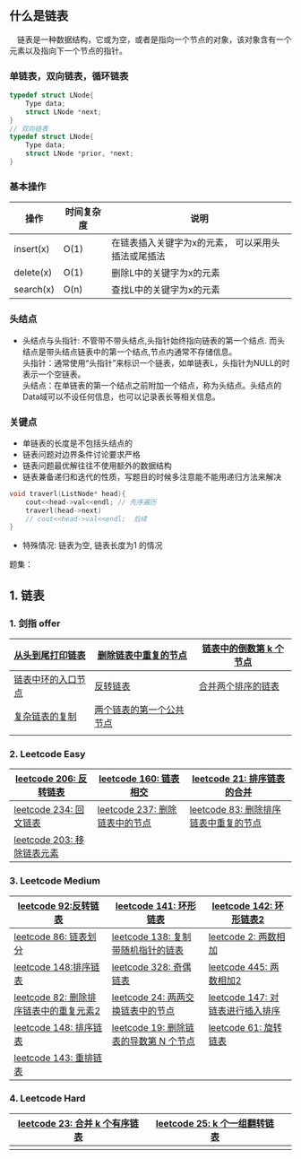 <!--
 * @Descripttion: 
 * @version: 
 * @Author: Li Jiaxin
 * @Date: 2021-09-06 18:34:42
 * @LastEditors: Li Jiaxin
 * @LastEditTime: 2021-09-08 20:33:40
-->
## 什么是链表
&ensp;&ensp;链表是一种数据结构，它或为空，或者是指向一个节点的对象，该对象含有一个元素以及指向下一个节点的指针。

### 单链表，双向链表，循环链表
```cpp
typedef struct LNode{
    Type data;
    struct LNode *next;
}
// 双向链表
typedef struct LNode{
    Type data;
    struct LNode *prior, *next;
}
```


### 基本操作

操作 | 时间复杂度 | 说明
--- | --- | ---
insert(x) | O(1) | 在链表插入关键字为x的元素， 可以采用头插法或尾插法
delete(x) | O(1) | 删除L中的关键字为x的元素
search(x) | O(n) | 查找L中的关键字为x的元素



### 头结点

- 头结点与头指针: 不管带不带头结点,头指针始终指向链表的第一个结点.   而头结点是带头结点链表中的第一个结点,节点内通常不存储信息。  
头指针：通常使用“头指针”来标识一个链表，如单链表L，头指针为NULL的时表示一个空链表。  
头结点：在单链表的第一个结点之前附加一个结点，称为头结点。头结点的Data域可以不设任何信息，也可以记录表长等相关信息。

### 关键点

- 单链表的长度是不包括头结点的
- 链表问题对边界条件讨论要求严格
- 链表问题最优解往往不使用额外的数据结构
- 链表兼备递归和迭代的性质，写题目的时候多注意能不能用递归方法来解决
```cpp
void traverl(ListNode* head){
    cout<<head->val<<endl; // 先序遍历
    traverl(head->next)
    // cout<<head->val<<endl;  后续
}
```

- 特殊情况: 链表为空, 链表长度为1 的情况




题集：
## 1. 链表

### 1. 剑指 offer

| [从头到尾打印链表](https://www.nowcoder.com/practice/d0267f7f55b3412ba93bd35cfa8e8035?tpId=13&tqId=11156&tPage=1&rp=1&ru=%2Fta%2Fcoding-interviews&qru=%2Fta%2Fcoding-interviews%2Fquestion-ranking) | [删除链表中重复的节点](<https://www.nowcoder.com/practice/fc533c45b73a41b0b44ccba763f866ef?tpId=13&tqId=11209&tPage=1&rp=1&ru=/ta/coding-interviews&qru=/ta/coding-interviews/question-ranking>) | [链表中的倒数第 k 个节点](<https://www.nowcoder.com/practice/529d3ae5a407492994ad2a246518148a?tpId=13&tqId=11167&tPage=1&rp=1&ru=/ta/coding-interviews&qru=/ta/coding-interviews/question-ranking>) |
| ------------------------------------------------------------ | ------------------------------------------------------------ | ------------------------------------------------------------ |
| [链表中环的入口节点](<https://www.nowcoder.com/practice/253d2c59ec3e4bc68da16833f79a38e4?tpId=13&tqId=11208&tPage=1&rp=1&ru=/ta/coding-interviews&qru=/ta/coding-interviews/question-ranking>) | [反转链表](<https://www.nowcoder.com/practice/75e878df47f24fdc9dc3e400ec6058ca?tpId=13&tqId=11168&tPage=1&rp=1&ru=/ta/coding-interviews&qru=/ta/coding-interviews/question-ranking>) | [合并两个排序的链表](<https://www.nowcoder.com/practice/d8b6b4358f774294a89de2a6ac4d9337?tpId=13&tqId=11169&tPage=1&rp=1&ru=%2Fta%2Fcoding-interviews&qru=%2Fta%2Fcoding-interviews%2Fquestion-ranking>) |
| [复杂链表的复制](<https://www.nowcoder.com/practice/f836b2c43afc4b35ad6adc41ec941dba?tpId=13&tqId=11178&tPage=2&rp=1&ru=%2Fta%2Fcoding-interviews&qru=%2Fta%2Fcoding-interviews%2Fquestion-ranking>) | [两个链表的第一个公共节点](<https://www.nowcoder.com/practice/6ab1d9a29e88450685099d45c9e31e46?tpId=13&tqId=11189&tPage=2&rp=1&ru=%2Fta%2Fcoding-interviews&qru=%2Fta%2Fcoding-interviews%2Fquestion-ranking>) |                                                              |
|                                                              |                                                              |                                                              |

### 2. Leetcode Easy

| [leetcode 206: 反转链表](<https://leetcode-cn.com/problems/reverse-linked-list/>) | [leetcode 160: 链表相交](<https://leetcode-cn.com/problems/intersection-of-two-linked-lists/>) | [leetcode 21: 排序链表的合并](<https://leetcode-cn.com/problems/merge-two-sorted-lists/>) |
| ------------------------------------------------------------ | ------------------------------------------------------------ | ------------------------------------------------------------ |
| [leetcode 234: 回文链表](<https://leetcode-cn.com/problems/palindrome-linked-list/>) | [leetcode 237: 删除链表中的节点](<https://leetcode-cn.com/problems/delete-node-in-a-linked-list/>) | [leetcode 83: 删除排序链表中重复的节点](<https://leetcode-cn.com/problems/remove-duplicates-from-sorted-list/>) |
| [leetcode 203: 移除链表元素](<https://leetcode-cn.com/problems/remove-linked-list-elements/submissions/>) |                                                              |                                                              |

### 3. Leetcode Medium

| [leetcode 92:反转链表](<https://leetcode-cn.com/problems/reverse-linked-list-ii/>) | [leetcode 141: 环形链表](<https://leetcode-cn.com/problems/linked-list-cycle/>) | [leetcode 142: 环形链表2](<https://leetcode-cn.com/problems/linked-list-cycle-ii/>) |
| ------------------------------------------------------------ | ------------------------------------------------------------ | ------------------------------------------------------------ |
| [leetcode 86: 链表划分](<https://leetcode-cn.com/problems/partition-list/>) | [leetcode 138: 复制带随机指针的链表](<https://leetcode-cn.com/problems/copy-list-with-random-pointer/>) | [leetcode 2: 两数相加](<https://leetcode-cn.com/problems/add-two-numbers/>) |
| [leetcode 148:排序链表](<https://leetcode-cn.com/problems/sort-list/>) | [leetcode 328: 奇偶链表](<https://leetcode-cn.com/problems/odd-even-linked-list/submissions/>) | [leetcode 445: 两数相加2](<https://leetcode-cn.com/problems/add-two-numbers-ii/>) |
| [leetcode 82: 删除排序链表中的重复元素2](<https://leetcode-cn.com/problems/remove-duplicates-from-sorted-list-ii/submissions/>) | [leetcode 24: 两两交换链表中的节点](<https://leetcode-cn.com/problems/swap-nodes-in-pairs/submissions/>) | [leetcode 147: 对链表进行插入排序](<https://leetcode-cn.com/problems/insertion-sort-list/>) |
| [leetcode 148: 排序链表](<https://leetcode-cn.com/problems/sort-list/>) | [leetcode 19: 删除链表的导数第 N 个节点](<https://leetcode-cn.com/problems/remove-nth-node-from-end-of-list/>) | [leetcode 61: 旋转链表](<https://leetcode-cn.com/problems/rotate-list/>) |
| [leetcode 143: 重排链表](<https://leetcode-cn.com/problems/reorder-list/>) |                                                              |                                                              |

### 4. Leetcode Hard

| [leetcode 23: 合并 k 个有序链表](<https://leetcode-cn.com/problems/merge-k-sorted-lists/>) | [leetcode 25: k 个一组翻转链表](<https://leetcode-cn.com/problems/reverse-nodes-in-k-group/>) |      |
| ------------------------------------------------------------ | ------------------------------------------------------------ | ---- |
|                                                              |                                                              |      |